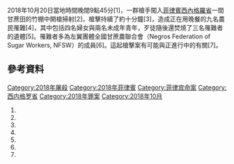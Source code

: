 2018年10月20日當地時間晚間9點45分\[1\]，一群槍手闖入[菲律賓](https://zh.wikipedia.org/wiki/菲律賓 "wikilink")[西內格羅省](../Page/西內格羅省.md "wikilink")一間甘蔗田的竹棚中開槍掃射\[2\]，槍擊持續了約十分鐘\[3\]，造成正在用晚餐的九名農民罹難\[4\]，其中包括四名婦女與兩名未成年青年，歹徒隨後還焚燒了三名罹難者的遺體\[5\]。罹難者多為左翼團體全國甘蔗農聯合會（Negros Federation of Sugar Workers, NFSW）的成員\[6\]。這起槍擊案有可能與正進行中的有關\[7\]。

## 參考資料

[Category:2018年屠殺](https://zh.wikipedia.org/wiki/Category:2018年屠殺 "wikilink") [Category:2018年菲律賓](https://zh.wikipedia.org/wiki/Category:2018年菲律賓 "wikilink") [Category:菲律宾命案](https://zh.wikipedia.org/wiki/Category:菲律宾命案 "wikilink") [Category:西内格罗省](https://zh.wikipedia.org/wiki/Category:西内格罗省 "wikilink") [Category:2018年罪案](https://zh.wikipedia.org/wiki/Category:2018年罪案 "wikilink") [Category:2018年10月](https://zh.wikipedia.org/wiki/Category:2018年10月 "wikilink")

1.

2.

3.

4.

5.
6.

7.